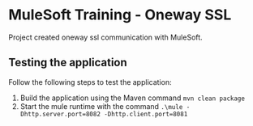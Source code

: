 # MuleSoft Training - Oneway SSL
Project created oneway ssl communication with MuleSoft.

## Testing the application
Follow the following steps to test the application:

1. Build the application using the Maven command `mvn clean package`
2. Start the mule runtime with the command `.\mule -Dhttp.server.port=8082 -Dhttp.client.port=8081`
